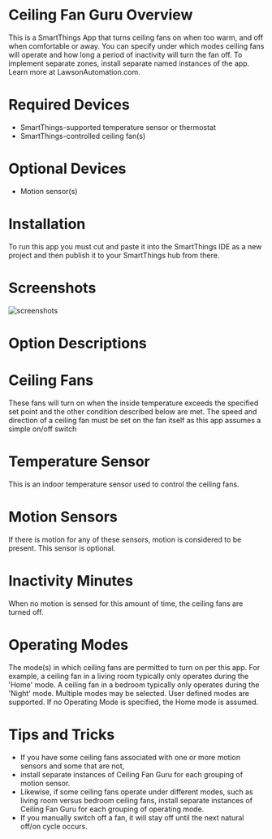 # Ceiling Fan Guru Overview
This is a SmartThings App that turns ceiling fans on when too warm, and off when comfortable or away. You can specify under which modes ceiling fans will operate and how long a period of inactivity will turn the fan off.  To implement separate zones, install separate named instances of the app. Learn more at LawsonAutomation.com.
# Required Devices
- SmartThings-supported temperature sensor or thermostat
- SmartThings-controlled ceiling fan(s)

# Optional Devices
- Motion sensor(s)

# Installation
To run this app you must cut and paste it into the SmartThings IDE as a new project and then publish it to your SmartThings hub from there.

# Screenshots
![screenshots](https://cloud.githubusercontent.com/assets/22286765/21753777/d265b1f0-d5a8-11e6-97d5-a8188bb3b427.png)

# Option Descriptions
# Ceiling Fans
These fans will turn on when the inside temperature exceeds the specified set point and the other condition described below are met.
The speed and direction of a ceiling fan must be set on the fan itself as this app assumes a simple on/off switch
# Temperature Sensor
This is an indoor temperature sensor used to control the ceiling fans.
# Motion Sensors
If there is motion for any of these sensors, motion is considered to be present. This sensor is optional.
# Inactivity Minutes
When no motion is sensed for this amount of time, the ceiling fans are turned off. 
# Operating Modes
The mode(s) in which ceiling fans are permitted to turn on per this app. 
For example, a ceiling fan in a living room typically only operates during the 'Home' mode. 
A ceiling fan in a bedroom typically only operates during the 'Night' mode. 
Multiple modes may be selected. User defined modes are supported. 
If no Operating Mode is specified, the Home mode is assumed.
# Tips and Tricks
- If you have some ceiling fans associated with one or more motion sensors and some that are not, 
- install separate instances of Ceiling Fan Guru for each grouping of motion sensor.
- Likewise, if some ceiling fans operate under different modes, such as living room versus bedroom ceiling fans, install separate instances of Ceiling Fan Guru for each grouping of operating mode.
- If you manually switch off a fan, it will stay off until the next natural off/on cycle occurs.
